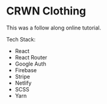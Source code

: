 # CRWN Clothing

This was a follow along online tutorial.

Tech Stack: 

- React
- React Router
- Google Auth
- Firebase
- Stripe
- Netlify
- SCSS
- Yarn